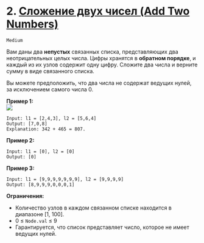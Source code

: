 # 2. [Сложение двух чисел (Add Two Numbers)](https://leetcode.com/problems/add-two-numbers/description/)

`Medium`

Вам даны два **непустых** связанных списка, представляющих два неотрицательных целых числа. Цифры хранятся в **обратном порядке**, и каждый из их узлов содержит одну цифру. Сложите два числа и верните сумму в виде связанного списка.

Вы можете предположить, что два числа не содержат ведущих нулей, за исключением самого числа 0.

**Пример 1:**\
![](https://assets.leetcode.com/uploads/2020/10/02/addtwonumber1.jpg)
```
Input: l1 = [2,4,3], l2 = [5,6,4]
Output: [7,0,8]
Explanation: 342 + 465 = 807.
```

**Пример 2:**
```
Input: l1 = [0], l2 = [0]
Output: [0]
```

**Пример 3:**
```
Input: l1 = [9,9,9,9,9,9,9], l2 = [9,9,9,9]
Output: [8,9,9,9,0,0,0,1]
```

**Ограничения:**

*   Количество узлов в каждом связанном списке находится в диапазоне [1, 100].
*   0 ≤ `Node.val` ≤ 9
*   Гарантируется, что список представляет число, которое не имеет ведущих нулей.